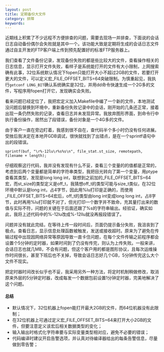 ```yaml
---
layout: post
title: 定期备份大文件
category: 排障
keywords:
---
```


近期线上积累了不少远程不方便排查的问题，需要去现场一并排查，下面说的会话日志自动备份偶尔会失败就是其中一个。该功能大致是定期将生成的会话日志文件通过自主开发的FTP客户端上传到预先配置好的标准FTP服务器上。

我们查看了文件备份记录，发现备份失败的都是些比较大的文件，查看操作相关的日志信息，显示打开文件失败，看样子是系统能打开的文件有大小限制，上网搜索确有此事，32位系统默认情况下fopen只能打开大小不超过2GB的文件，若要打开更大的文件，可以定义宏_FILE_OFFSET_BITS=64突破限制。为慎重起见，我执行`getconf LONG_BIT`确认系统确实是32位，并用dd命令快速生成一个2G多的文件，写程序用fopen打开它，发现确实会失败。

看来问题已经定位了，我把宏定义加入Makefile中编了一个新的文件，本地测试没问题后替换到环境中，重新备份失败记录中的会话，刚开始的几条还正常，接着出现一条仍然失败的记录，查看日志并未发现异常。我放弃图形界面，到命令行中执行备份操作，居然出了段错误，备份对象是一个4G多的文件。

由于客户一直在旁边盯着，我感到很不自在，查代码半个多小时仍没有任何进展。受挫后我决定在本地开GDB调试，很快就找到了出错点，是在一个sprintf语句中出的段错误。

```
sprintf(buf, "\r%-12lu\r%s%s\n", file_stat.st_size, remotepath, filename + length);
```

仔细观察这行代码，我并没有发现有什么不妥，查看三个变量的的值都是正常的，考虑到后两个变量都是简单的字符串类型，我把目光转向了第一个变量，用ptype查看其类型，发现是long long int，联想到之前加的_FILE_OFFSET_BITS=64宏，而st_size的类型定义是off_t，我猜想off_t的类型可能与size_t类似，在32位环境中默认是long int，占4字节，因此用%lu打印是正确的，而使用_FILE_OFFSET_BITS=64宏后，off_t的类型由long int变成long long int，占8字节，此时再用%lu打印就不对了，但光打印一个数字并不致命，充其量打出来的数值与实际不符，问题的关键在于后面还跟了%s的字符串输出。经验证，确实如此，我将上述代码中的%-12lu改成%-12llu就没再报段错误了。

问题并没有就此完结，在等待上传一段时间后，页面仍提示备分失败，我沮丧到了极点。查看日志，显示信息处理函数被触发，发送或接收超时。原来为了避免在传输过程中出现因网络异常等原因导致一直卡住问题，在每个文件传输之前程序都会设置个5分钟的定时器，如果时间到了仍没有传完，则认为上传失败。一般来讲，会话日志也就几MB，不会有问题，但这个客户用的都是图形协议，且每次运维操作时间很长，甚至下班后也不关掉，导致会话日志好几个GB，5分钟传完这么大个文件不现实。

把定时器时间改长似乎也不妥，我采用另外一种方法，将定时机制稍做修改，取消原来外层的5分钟定时器，改成每发一个数据包前设置1分钟定时器，完美地解决了这个问题。

#### 总结

- 默认情况下，32位机器上fopen能打开最大2GB的文件，而64位机器没有此限制；
- 在32位机器上可通过定义宏_FILE_OFFSET_BITS=64来打开大小2GB的文件，但要注意定义该宏后相关数据类型的变化；
- 输入输出时格式化字符串要与实际变量类型相对应，避免不必要的错误；
- 代码编译时建议开启告警选项，并认真对待编译器给出的每条告警信息，尽量做到零告警；
